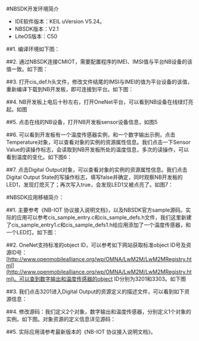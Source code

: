 #NBSDK开发环境简介

* IDE软件版本：KEIL uVersion V5.24。
* NBSDK版本：V2.1
* LiteOS版本：C50

##1. 编译环境如下图：

##2. 通过NBSDK连接CMIOT，需要配置程序的IMEI、IMSI值与平台NB设备的该值一致。如下图：

##3. 打开cis_def.h头文件，修改文件结尾的IMSI与IMEI的值为平台设备的该值，重新编译下载到NB开发板，即可连接到平台。如下图：

##4. NB开发板上电后十秒左右，打开OneNet平台，可以看到NB设备在线绿灯亮起。如图

##5. 点击在线的NB设备，打开NB开发板sensor设备信息，如图5

##6. 可以看到开发板有一个温度传感器实例，和一个数字输出示例，点击Temperature对象，可以查看对象的实例的资源属性信息。我们点击一下Sensor Value的读操作标志，会读取到NB开发板所处的温度信息，多次的读操作，可以看到温度的变化。如下图6：

##7. 点击Digital Output对象，可以查看对象的实例的资源属性信息。我们点击Digital Output State的写操作标志，填写false并确定，同时观察NB开发板的LED1，发现灯熄灭了；再次写入true，会发现LED1又被点亮了。如图7：

#NBSDK应用移植简介：

##1. 主要参考《NB-IOT 协议接入说明文档》，以及NBSDK官方sample源码。实际的应用可以参考cis_sample_entry.c和cis_sample_defs.h文件，我们这里新建了cis_sample_entry1.c和cis_sample_defs1.h给应用添加了一个温度传感器，和一个LED灯。如下图：

##2. OneNet支持标准的object ID，可以参考如下网站获取标准object ID号及资源ID号：[http://www.openmobilealliance.org/wp/OMNA/LwM2M/LwM2MRegistry.html](http://www.openmobilealliance.org/wp/OMNA/LwM2M/LwM2MRegistry.html)。可以查到数字输出和温度传感器的object ID分别为3201和3303。如下图

##3. 我们点击3201进入Digital Output的资源定义的描述文件，可以看到如下资源信息：

##4. 修改源码：我们定义2个对象，数字输出和温度传感器，分别定义1个对象的实例。如下图。对象资源的定义信息详见源码：

##5. 实际应用请参考最新版本的《NB-IOT 协议接入说明文档》。